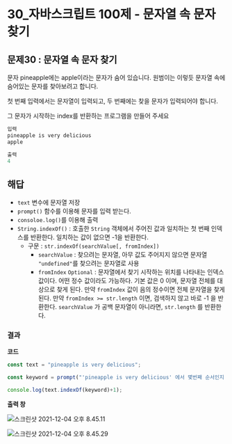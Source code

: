 # 30_자바스크립트 100제 - 문자열 속 문자 찾기

## 문제30 : 문자열 속 문자 찾기

문자 pineapple에는 apple이라는 문자가 숨어 있습니다. 원범이는 이렇듯 문자열 속에 숨어있는 문자를 찾아보려고 합니다.

첫 번째 입력에서는 문자열이 입력되고, 두 번째에는 찾을 문자가 입력되어야 합니다.

그 문자가 시작하는 index를 반환하는 프로그램을 만들어 주세요

```js
입력
pineapple is very delicious
apple
```



```js
출력
4
```













## 해답

* `text` 변수에 문자열 저장
* `prompt()` 함수를 이용해 문자를 입력 받는다.
* `consoloe.log()`를 이용해 출력
* `String.indexOf()` : 호출한 `String` 객체에서 주어진 값과 일치하는 첫 번째 인덱스를 반환한다. 일치하는 값이 없으면 -1을 반환한다.
  * 구문 : `str.indexOf(searchValue[, fromIndex])`
    * `searchValue` : 찾으려는 문자열, 아무 값도 주어지지 않으면 문자열 `"undefined"`를 찾으려는 문자열로 사용
    * `fromIndex` `Optional` : 문자열에서 찾기 시작하는 위치를 나타내는 인덱스 값이다. 어떤 정수 값이라도 가능하다. 기본 값은 0 이며, 문자열 전체를 대상으로 찾게 된다. 만약 `fromIndex` 값이 음의 정수이면 전체 문자열을 찾게 된다. 만약 `fromIndex >= str.length` 이면, 검색하지 않고 바로 -1 을 반환한다. `searchValue` 가 공백 문자열이 아니라면, `str.length` 를 반환한다.







### 결과

**코드**

```js
const text = "pineapple is very delicious";

const keyword = prompt("'pineapple is very delicious' 에서 몇번째 순서인지 찾고 싶은 문자를 입력하세요.");

console.log(text.indexOf(keyword)+1);
```





**출력 창** 

![스크린샷 2021-12-04 오후 8.45.11](../../md-images/%E1%84%89%E1%85%B3%E1%84%8F%E1%85%B3%E1%84%85%E1%85%B5%E1%86%AB%E1%84%89%E1%85%A3%E1%86%BA%202021-12-04%20%E1%84%8B%E1%85%A9%E1%84%92%E1%85%AE%208.45.11.png)



![스크린샷 2021-12-04 오후 8.45.29](../../md-images/%E1%84%89%E1%85%B3%E1%84%8F%E1%85%B3%E1%84%85%E1%85%B5%E1%86%AB%E1%84%89%E1%85%A3%E1%86%BA%202021-12-04%20%E1%84%8B%E1%85%A9%E1%84%92%E1%85%AE%208.45.29.png)

